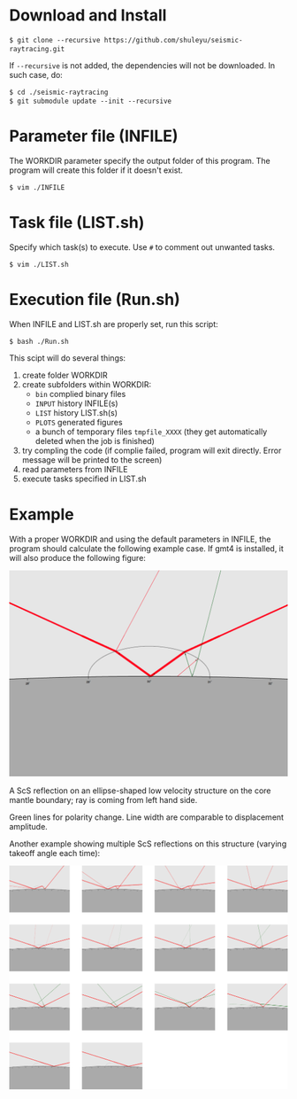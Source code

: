 # Download and Install
```
$ git clone --recursive https://github.com/shuleyu/seismic-raytracing.git
```

If `--recursive` is not added, the dependencies will not be downloaded. In such case, do:

```
$ cd ./seismic-raytracing
$ git submodule update --init --recursive
```


# Parameter file (INFILE)
The WORKDIR parameter specify the output folder of this program. The program will create this folder if it doesn't exist.

```
$ vim ./INFILE
```

# Task file (LIST.sh)
Specify which task(s) to execute. Use `#` to comment out unwanted tasks.

```
$ vim ./LIST.sh
```

# Execution file (Run.sh)
When INFILE and LIST.sh are properly set, run this script:

```
$ bash ./Run.sh
```

This scipt will do several things:

1. create folder WORKDIR
2. create subfolders within WORKDIR:
   - `bin` complied binary files
   - `INPUT` history INFILE(s)
   - `LIST` history LIST.sh(s)
   - `PLOTS` generated figures
   - a bunch of temporary files `tmpfile_XXXX` (they get automatically deleted when the job is finished)
3. try compling the code (if complie failed, program will exit directly. Error message will be printed to the screen)
4. read parameters from INFILE
5. execute tasks specified in LIST.sh

# Example

With a proper WORKDIR and using the default parameters in INFILE, the program should calculate the following example case. If gmt4 is installed, it will also produce the following figure:


![alt text](https://github.com/shuleyu/raytracing/blob/master/SRC/example1.png)

A ScS reflection on an ellipse-shaped low velocity structure on the core mantle boundary; ray is coming from left hand side.

Green lines for polarity change. Line width are comparable to displacement amplitude.

Another example showing multiple ScS reflections on this structure (varying takeoff angle each time):

![alt text](https://github.com/shuleyu/raytracing/blob/master/SRC/example2.png)

